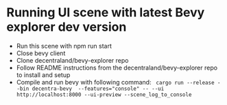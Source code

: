 # Running UI scene with latest Bevy explorer dev version

- Run this scene with npm run start 
- Close bevy client
- Clone decentraland/bevy-explorer repo
- Follow README instructions from the decentraland/bevy-explorer repo to install and setup
- Compile and run bevy with following command:
``` cargo run --release --bin decentra-bevy  --features="console" -- --ui http://localhost:8000 --ui-preview --scene_log_to_console```